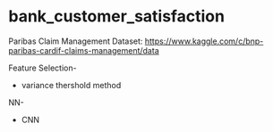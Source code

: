 # bank_customer_satisfaction

Paribas Claim Management Dataset: https://www.kaggle.com/c/bnp-paribas-cardif-claims-management/data

Feature Selection-

* variance thershold method

NN-
 
* CNN
